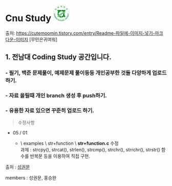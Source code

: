 
# Cnu Study <img src="/icon/cnuIcon.jpg"  width="50" height="50">

출처: https://cutemoomin.tistory.com/entry/Readme-파일에-이미지-넣기-마크다운-이미지 [무민은귀여워]

## 1. 전남대 Coding Study 공간입니다.
### - 필기, 백준 문제풀이, 예제문제 풀이등등 개인공부한 것들 다양하게 업로드 하기.
### - 자료 올릴때 개인 branch 생성 후 push하기.
### - 유용한 자료 있으면 꾸준히 업로드 하기.

> 수정사항
 - 05 / 01

    - \ examples \ str+function \ **str+function.c** 수정   
      과제 : strcpy(), strcat(), strlen(), strcmp(), strchr(), strrchr(), strstr() 함수를 반복문 등을 이용하여 직접 구현.

 
출처 : [성권문](https://github.com/artsung410)

members : 성권문, 홍승완

